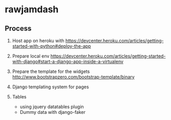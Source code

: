 # rawjamdash


## Process

1. Host app on heroku with https://devcenter.heroku.com/articles/getting-started-with-python#deploy-the-app
2. Prepare local env https://devcenter.heroku.com/articles/getting-started-with-django#start-a-django-app-inside-a-virtualenv

3. Prepare the template for the widgets http://www.bootstrapzero.com/bootstrap-template/binary

4. Django templating system for pages 

5. Tables
	- using jquery datatables plugin
	- Dummy data with django-faker